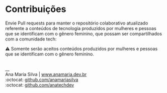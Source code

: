 # Contribuições

Envie Pull requests para manter o repositório colaborativo atualizado referente a conteúdos de tecnologia produzidos por mulheres e pessoas que se identificam com o gênero feminino, que possam ser compartilhados com a comunidade tech: <br>

:warning: Somente serão aceitos conteúdos produzidos por mulheres e pessoas que se identificam com o gênero feminino.

<br>
__<br>
Ana Maria Silva | <a href="https://www.anamaria.dev.br" target="_blank">www.anamaria.dev.br</a><br>
:octocat: <a href="https://github.com/anamariasilva" target="_blank">github.com/anamariasilva</a><br>
:octocat: <a href="https://github.com/anatechdev" target="_blank">github.com/anatechdev</a>
